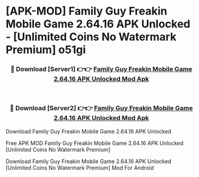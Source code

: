 # [APK-MOD] Family Guy Freakin Mobile Game 2.64.16 APK Unlocked - [Unlimited Coins No Watermark Premium] o51gi



<div align="center">
<h3>🔴 Download [Server1] 👉👉 <a href="https://momento.my/?title=Family_Guy_Freakin_Mobile_Game_2.64.16_APK_Unlocked">Family Guy Freakin Mobile Game 2.64.16 APK Unlocked Mod Apk</a></h3><br>

<h3>🔴 Download [Server2] 👉👉 <a href="https://momento.my/?title=Family_Guy_Freakin_Mobile_Game_2.64.16_APK_Unlocked">Family Guy Freakin Mobile Game 2.64.16 APK Unlocked Mod Apk</a></h3>
</div>



Download Family Guy Freakin Mobile Game 2.64.16 APK Unlocked 

Free APK MOD Family Guy Freakin Mobile Game 2.64.16 APK Unlocked [Unlimited Coins No Watermark Premium]

Download Family Guy Freakin Mobile Game 2.64.16 APK Unlocked [Unlimited Coins No Watermark Premium] Mod For Android
